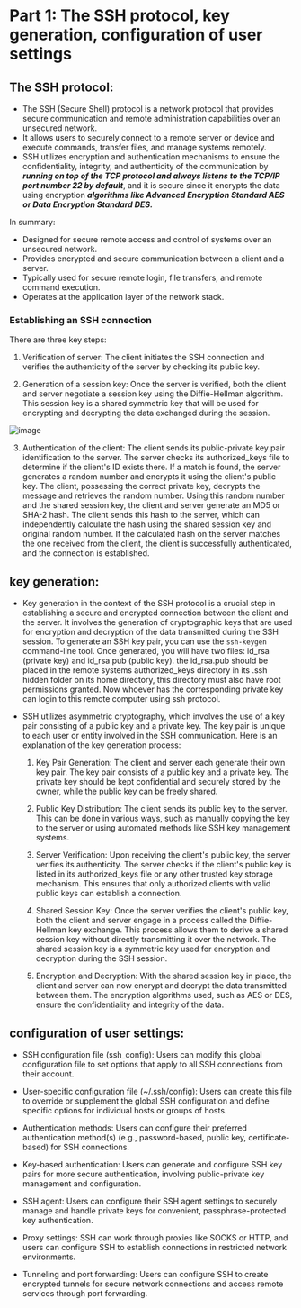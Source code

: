 # Part 1: The SSH protocol, key generation, configuration of user settings
## The SSH protocol:
- The SSH (Secure Shell) protocol is a network protocol that provides secure communication and remote administration capabilities over an unsecured network. 
- It allows users to securely connect to a remote server or device and execute commands, transfer files, and manage systems remotely. 
- SSH utilizes encryption and authentication mechanisms to ensure the confidentiality, integrity, and authenticity of the communication by ***running on top of the TCP protocol and always listens to the TCP/IP port number 22 by default***, and it is secure since it encrypts the data using encryption ***algorithms like Advanced Encryption Standard AES or Data Encryption Standard DES.***

In summary:
- Designed for secure remote access and control of systems over an unsecured network.
- Provides encrypted and secure communication between a client and a server.
- Typically used for secure remote login, file transfers, and remote command execution.
- Operates at the application layer of the network stack.

### Establishing an SSH connection
There are three key steps:
  
  1. Verification of server: The client initiates the SSH connection and verifies the authenticity of the server by checking its public key.
  
  2. Generation of a session key: Once the server is verified, both the client and server negotiate a session key using the Diffie-Hellman algorithm. This session key is a shared symmetric key that will be used for encrypting and decrypting the data exchanged during the session.
  
  ![image](https://github.com/Darwish-md/State-Exam-2023/assets/72353586/c29057c9-d9bd-4d00-94c9-ba43b47940ae)
  
  3. Authentication of the client: The client sends its public-private key pair identification to the server. The server checks its authorized_keys file to determine if the client's ID exists there. If a match is found, the server generates a random number and encrypts it using the client's public key. The client, possessing the correct private key, decrypts the message and retrieves the random number. Using this random number and the shared session key, the client and server generate an MD5 or SHA-2 hash. The client sends this hash to the server, which can independently calculate the hash using the shared session key and original random number. If the calculated hash on the server matches the one received from the client, the client is successfully authenticated, and the connection is established.
  
## key generation:
- Key generation in the context of the SSH protocol is a crucial step in establishing a secure and encrypted connection between the client and the server. It involves the generation of cryptographic keys that are used for encryption and decryption of the data transmitted during the SSH session. To generate an SSH key pair, you can use the `ssh-keygen` command-line tool. Once generated, you will have two files: id_rsa (private key) and id_rsa.pub (public key). the id_rsa.pub should be placed in the remote systems authorized_keys directory in its .ssh hidden folder on its home directory, this directory must also have root permissions granted. Now whoever has the corresponding private key can login to this remote computer using ssh protocol.

- SSH utilizes asymmetric cryptography, which involves the use of a key pair consisting of a public key and a private key. The key pair is unique to each user or entity involved in the SSH communication. Here is an explanation of the key generation process:

    1. Key Pair Generation: The client and server each generate their own key pair. The key pair consists of a public key and a private key. The private key should be kept confidential and securely stored by the owner, while the public key can be freely shared.

    2. Public Key Distribution: The client sends its public key to the server. This can be done in various ways, such as manually copying the key to the server or using automated methods like SSH key management systems.

    3. Server Verification: Upon receiving the client's public key, the server verifies its authenticity. The server checks if the client's public key is listed in its authorized_keys file or any other trusted key storage mechanism. This ensures that only authorized clients with valid public keys can establish a connection.

    4. Shared Session Key: Once the server verifies the client's public key, both the client and server engage in a process called the Diffie-Hellman key exchange. This process allows them to derive a shared session key without directly transmitting it over the network. The shared session key is a symmetric key used for encryption and decryption during the SSH session.

    5. Encryption and Decryption: With the shared session key in place, the client and server can now encrypt and decrypt the data transmitted between them. The encryption algorithms used, such as AES or DES, ensure the confidentiality and integrity of the data.
   
## configuration of user settings:
- SSH configuration file (ssh_config): Users can modify this global configuration file to set options that apply to all SSH connections from their account.

- User-specific configuration file (~/.ssh/config): Users can create this file to override or supplement the global SSH configuration and define specific options for individual hosts or groups of hosts.

- Authentication methods: Users can configure their preferred authentication method(s) (e.g., password-based, public key, certificate-based) for SSH connections.

- Key-based authentication: Users can generate and configure SSH key pairs for more secure authentication, involving public-private key management and configuration.

- SSH agent: Users can configure their SSH agent settings to securely manage and handle private keys for convenient, passphrase-protected key authentication.

- Proxy settings: SSH can work through proxies like SOCKS or HTTP, and users can configure SSH to establish connections in restricted network environments.

- Tunneling and port forwarding: Users can configure SSH to create encrypted tunnels for secure network connections and access remote services through port forwarding.
